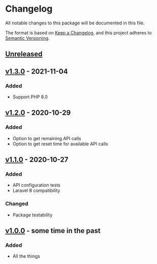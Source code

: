 # Changelog
All notable changes to this package will be documented in this file.

The format is based on [Keep a Changelog](https://keepachangelog.com/en/1.0.0/),
and this project adheres to [Semantic Versioning](https://semver.org/spec/v2.0.0.html).

## [Unreleased]

## [v1.3.0] - 2021-11-04
### Added
- Support PHP 8.0

## [v1.2.0] - 2020-10-29
### Added
- Option to get remaining API calls
- Option to get reset time for available API calls

## [v1.1.0] - 2020-10-27
### Added
- API configuration tests
- Laravel 8 compatibility
### Changed
- Package testability

## [v1.0.0] - some time in the past
### Added
- All the things

[Unreleased]: https://github.com/timothydc/laravel-lightspeed-ecom-api/compare/v1.3.0...HEAD
[v1.3.0]: https://github.com/timothydc/laravel-lightspeed-ecom-api/compare/v1.2.0...v1.3.0
[v1.2.0]: https://github.com/timothydc/laravel-lightspeed-ecom-api/compare/v1.1.0...v1.2.0
[v1.1.0]: https://github.com/timothydc/laravel-lightspeed-ecom-api/compare/v1.0.0...v1.1.0
[v1.0.0]: https://github.com/timothydc/laravel-lightspeed-ecom-api/releases/tag/v1.0.0